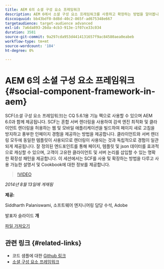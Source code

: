 ```yaml
---
title: AEM 6의 소셜 구성 요소 프레임워크
description: AEM 6에서 소셜 구성 요소 프레임워크를 사용하고 확장하는 방법을 알아봅니다. 사용 가능한 설명서 및 요리책에 대한 정보를 얻습니다.
discoiquuid: bb43bdf0-8d8d-40c2-865f-ad675348e667
targetaudience: target-audience advanced
exl-id: 7a6da893-26da-4cb3-913e-1f07ce33c034
duration: 3581
source-git-commit: 9a297cda953d4414131657f9ac84580aea0eabeb
workflow-type: tm+mt
source-wordcount: '184'
ht-degree: 0%

---
```


# AEM 6의 소셜 구성 요소 프레임워크{#social-component-framework-in-aem}

SCF(소셜 구성 요소 프레임워크)는 CQ 5.6.1용 기능 팩으로 사용할 수 있으며 AEM 6.0과 함께 제공됩니다. SCF는 혼합 서버 렌더링을 사용하여 검색 엔진 최적화 및 클라이언트 렌더링을 허용하는 웹 및 모바일 애플리케이션을 빌드하여 페이지 새로 고침을 방지하고 풍부한 인페이지 경험을 제공하는 방법을 제공합니다. 클라이언트와 서버 렌더링 모두에 동일한 템플릿이 사용되므로 렌더링이 사용되는 것과 독립적으로 경험이 일관되게 제공됩니다. 잘 정의된 엔드포인트를 통해 페이지, 템플릿 및 json 데이터를 효과적으로 캐싱할 수 있으며, 고객이 고유한 클라이언트 및 서버 논리를 삽입할 수 있는 명확한 확장성 패턴을 제공합니다. 이 세션에서는 SCF를 사용 및 확장하는 방법을 다루고 사용 가능한 설명서 및 Cookbook에 대한 정보를 제공합니다.

>[!VIDEO](https://video.tv.adobe.com/v/19464/?quality=9)

*2014년 8월 13일에 게재됨*

**제공:**

Siddharth Palaniswami, 소프트웨어 엔지니어링 담당 수석, Adobe

발표자 슬라이드 **개**

[파일 가져오기](assets/scf-gems.pdf)

## 관련 링크 {#related-links}

* 코드 샘플에 대한 [Github 링크](https://github.com/Adobe-Marketing-Cloud/aem-scf-sample-components-extension)
* [소셜 구성 요소 프레임워크](https://docs.adobe.com/content/docs/en/aem/6-0/develop/social-communities/scf.html)
